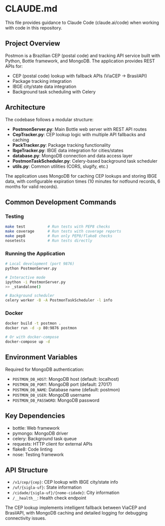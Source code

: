 # CLAUDE.md

This file provides guidance to Claude Code (claude.ai/code) when working with code in this repository.

## Project Overview

Postmon is a Brazilian CEP (postal code) and tracking API service built with Python, Bottle framework, and MongoDB. The application provides REST APIs for:

- CEP (postal code) lookup with fallback APIs (ViaCEP → BrasilAPI)
- Package tracking integration
- IBGE city/state data integration
- Background task scheduling with Celery

## Architecture

The codebase follows a modular structure:

- **PostmonServer.py**: Main Bottle web server with REST API routes
- **CepTracker.py**: CEP lookup logic with multiple API fallbacks and caching
- **PackTracker.py**: Package tracking functionality
- **IbgeTracker.py**: IBGE data integration for cities/states
- **database.py**: MongoDB connection and data access layer
- **PostmonTaskScheduler.py**: Celery-based background task scheduler
- **utils.py**: Common utilities (CORS, slugify, etc.)

The application uses MongoDB for caching CEP lookups and storing IBGE data, with configurable expiration times (10 minutes for notfound records, 6 months for valid records).

## Common Development Commands

### Testing
```bash
make test          # Run tests with PEP8 checks
make coverage      # Run tests with coverage reports
make pep8          # Run only PEP8/flake8 checks
nosetests          # Run tests directly
```

### Running the Application
```bash
# Local development (port 9876)
python PostmonServer.py

# Interactive mode
ipython -i PostmonServer.py
>> _standalone()

# Background scheduler
celery worker -B -A PostmonTaskScheduler -l info
```

### Docker
```bash
docker build -t postmon .
docker run -d -p 80:9876 postmon

# Or with docker-compose
docker-compose up -d
```

## Environment Variables

Required for MongoDB authentication:
- `POSTMON_DB_HOST`: MongoDB host (default: localhost)
- `POSTMON_DB_PORT`: MongoDB port (default: 27017)
- `POSTMON_DB_NAME`: Database name (default: postmon)
- `POSTMON_DB_USER`: MongoDB username
- `POSTMON_DB_PASSWORD`: MongoDB password

## Key Dependencies

- bottle: Web framework
- pymongo: MongoDB driver
- celery: Background task queue
- requests: HTTP client for external APIs
- flake8: Code linting
- nose: Testing framework

## API Structure

- `/v1/cep/{cep}`: CEP lookup with IBGE city/state info
- `/uf/{sigla-uf}`: State information
- `/cidade/{sigla-uf}/{nome-cidade}`: City information
- `/__health__`: Health check endpoint

The CEP lookup implements intelligent fallback between ViaCEP and BrasilAPI, with MongoDB caching and detailed logging for debugging connectivity issues.